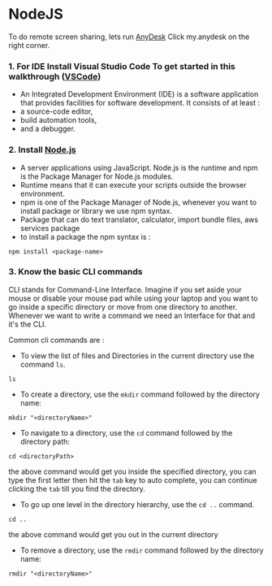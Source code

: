 # NodeJS 
To do remote screen sharing, lets run <a href = "https://anydesk.com/en">AnyDesk</a> Click my.anydesk on the right corner.

### 1. For IDE Install Visual Studio Code To get started in this walkthrough (<a href = "https://code.visualstudio.com/download">VSCode</a>)

- An Integrated Development Environment (IDE) is a software application that provides facilities for software development. 
It consists of at least : 
- a source-code editor, 
- build automation tools,
- and a debugger.

### 2. Install <a href = "https://nodejs.org/en/download">Node.js </a>

- A server applications using JavaScript. Node.js is the runtime and npm is the Package Manager for Node.js modules.
- Runtime means that it can execute your scripts outside the browser environment.
- npm is one of the Package Manager of Node.js, whenever you want to install package or library we use npm syntax.
- Package that can do text translator, calculator, import bundle files, aws services package
- to install a package the npm syntax is : 

``` 
npm install <package-name>

```

### 3. Know the basic CLI commands
<p>CLI stands for Command-Line Interface. Imagine if you set aside your mouse or disable your mouse pad while using your laptop and you want to go inside a specific directory or move from one directory to another. Whenever we want to write a command we need an Interface for that and it's the CLI.</p>

<p>Common cli commands are : </p>

- To view the list of files and Directories in the current directory use the command `ls`.
```
ls
```

- To create a directory, use the `mkdir` command followed by the directory name:

```
mkdir "<directoryName>"
```

- To navigate to a directory, use the `cd` command followed by the directory path:

```
cd <directoryPath>
```
the above command would get you inside the specified directory, you can type the first letter then hit the `tab` key to auto complete, you can continue clicking the `tab` till you find the directory. 

- To go up one level in the directory hierarchy, use the `cd ..` command.

```
cd ..
```
the above command would get you out in the current directory

- To remove a directory, use the `rmdir` command followed by the directory name:

```
rmdir "<directoryName>"

```



